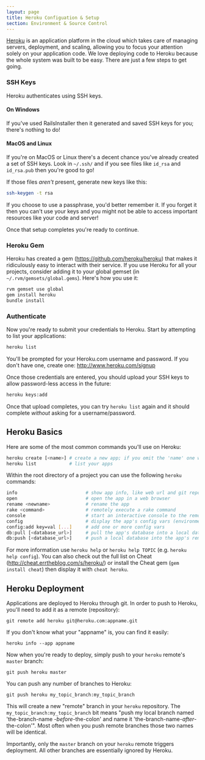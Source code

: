 ```yaml
---
layout: page
title: Heroku Configuation & Setup
section: Environment & Source Control
---
```


[Heroku](http://www.heroku.com/) is an application platform in the cloud which takes care of managing servers, deployment, and scaling, allowing you to focus your attention solely on your application code.  We love deploying code to Heroku because the whole system was built to be easy. There are just a few steps to get going.

### SSH Keys

Heroku authenticates using SSH keys.

#### On Windows

If you've used RailsInstaller then it generated and saved SSH keys for you; there's nothing to do!

#### MacOS and Linux

If you're on MacOS or Linux there's a decent chance you've already created a set of SSH keys. Look in `~/.ssh/` and if you see files like `id_rsa` and `id_rsa.pub` then you're good to go!

If those files *aren't* present, generate new keys like this:

```bash
ssh-keygen -t rsa
```

If you choose to use a passphrase, you'd better remember it. If you forget it then you can't use your keys and you might not be able to access important resources like your code and server!

Once that setup completes you're ready to continue.

### Heroku Gem

Heroku has created a gem (https://github.com/heroku/heroku) that makes it ridiculously easy to interact with their service. If you use Heroku for all your projects, consider adding it to your global gemset (in `~/.rvm/gemsets/global.gems`).  Here's how you use it:

```bash
rvm gemset use global
gem install heroku
bundle install
```

### Authenticate

Now you're ready to submit your credentials to Heroku. Start by attempting to list your applications:

```bash
heroku list
```

You'll be prompted for your Heroku.com username and password. If you don't have one, create one: http://www.heroku.com/signup

Once those credentials are entered, you should upload your SSH keys to allow password-less access in the future:

```bash
heroku keys:add
```

Once that upload completes, you can try `heroku list` again and it should complete *without* asking for a username/password.

## Heroku Basics

Here are some of the most common commands you'll use on Heroku:

```bash
heroku create [<name>] # create a new app; if you omit the 'name' one will be provided for you
heroku list            # list your apps
```

Within the root directory of a project you can use the following `heroku` commands:

```bash
info                         # show app info, like web url and git repo
open                         # open the app in a web browser
rename <newname>             # rename the app
rake <command>               # remotely execute a rake command
console                      # start an interactive console to the remote app
config                       # display the app's config vars (environment)
config:add key=val [...]     # add one or more config vars
db:pull [<database_url>]     # pull the app's database into a local database
db:push [<database_url>]     # push a local database into the app's remote
```

For more information use `heroku help` or `heroku help TOPIC` (e.g. `heroku help config`).  You can also check out the full list on Cheat (http://cheat.errtheblog.com/s/heroku/) or install the Cheat gem (`gem install cheat`) then display it with `cheat heroku`.

## Heroku Deployment ##

Applications are deployed to Heroku through git.  In order to push to Heroku, you'll need to add it as a remote (repository):

    git remote add heroku git@heroku.com:appname.git

If you don't know what your "appname" is, you can find it easily:

    heroku info --app appname

Now when you're ready to deploy, simply push to your `heroku` remote's `master` branch:

    git push heroku master

You can push any number of branches to Heroku:

    git push heroku my_topic_branch:my_topic_branch

This will create a new "remote" branch in your `heroku` repository.  The `my_topic_branch:my_topic_branch` bit means "push my local branch named 'the-branch-name -_before_-the-colon' and name it 'the-branch-name-_after_-the-colon'".  Most often when you push remote branches those two names will be identical.

Importantly, only the `master` branch on your `heroku` remote triggers deployment.  All other branches are essentially ignored by Heroku.
